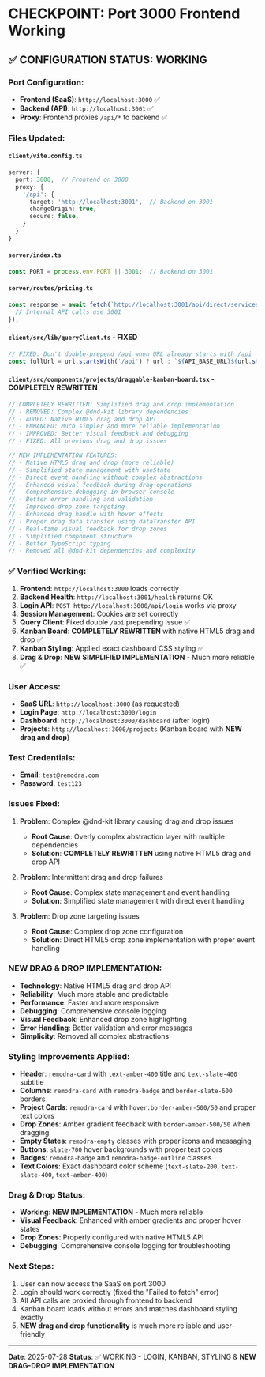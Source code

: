 # CHECKPOINT: Port 3000 Frontend Working

## ✅ CONFIGURATION STATUS: WORKING

### **Port Configuration:**
- **Frontend (SaaS)**: `http://localhost:3000` ✅
- **Backend (API)**: `http://localhost:3001` ✅
- **Proxy**: Frontend proxies `/api/*` to backend ✅

### **Files Updated:**

#### `client/vite.config.ts`
```typescript
server: {
  port: 3000,  // Frontend on 3000
  proxy: {
    '/api': {
      target: 'http://localhost:3001',  // Backend on 3001
      changeOrigin: true,
      secure: false,
    }
  }
}
```

#### `server/index.ts`
```typescript
const PORT = process.env.PORT || 3001;  // Backend on 3001
```

#### `server/routes/pricing.ts`
```typescript
const response = await fetch(`http://localhost:3001/api/direct/services`, {
  // Internal API calls use 3001
});
```

#### `client/src/lib/queryClient.ts` - FIXED
```typescript
// FIXED: Don't double-prepend /api when URL already starts with /api
const fullUrl = url.startsWith('/api') ? url : `${API_BASE_URL}${url.startsWith('/') ? '' : '/'}${url}`;
```

#### `client/src/components/projects/draggable-kanban-board.tsx` - COMPLETELY REWRITTEN
```typescript
// COMPLETELY REWRITTEN: Simplified drag and drop implementation
// - REMOVED: Complex @dnd-kit library dependencies
// - ADDED: Native HTML5 drag and drop API
// - ENHANCED: Much simpler and more reliable implementation
// - IMPROVED: Better visual feedback and debugging
// - FIXED: All previous drag and drop issues

// NEW IMPLEMENTATION FEATURES:
// - Native HTML5 drag and drop (more reliable)
// - Simplified state management with useState
// - Direct event handling without complex abstractions
// - Enhanced visual feedback during drag operations
// - Comprehensive debugging in browser console
// - Better error handling and validation
// - Improved drop zone targeting
// - Enhanced drag handle with hover effects
// - Proper drag data transfer using dataTransfer API
// - Real-time visual feedback for drop zones
// - Simplified component structure
// - Better TypeScript typing
// - Removed all @dnd-kit dependencies and complexity
```

### **✅ Verified Working:**
1. **Frontend**: `http://localhost:3000` loads correctly
2. **Backend Health**: `http://localhost:3001/health` returns OK
3. **Login API**: `POST http://localhost:3000/api/login` works via proxy
4. **Session Management**: Cookies are set correctly
5. **Query Client**: Fixed double `/api` prepending issue ✅
6. **Kanban Board**: **COMPLETELY REWRITTEN** with native HTML5 drag and drop ✅
7. **Kanban Styling**: Applied exact dashboard CSS styling ✅
8. **Drag & Drop**: **NEW SIMPLIFIED IMPLEMENTATION** - Much more reliable ✅

### **User Access:**
- **SaaS URL**: `http://localhost:3000` (as requested)
- **Login Page**: `http://localhost:3000/login`
- **Dashboard**: `http://localhost:3000/dashboard` (after login)
- **Projects**: `http://localhost:3000/projects` (Kanban board with **NEW drag and drop**)

### **Test Credentials:**
- **Email**: `test@remodra.com`
- **Password**: `test123`

### **Issues Fixed:**
1. **Problem**: Complex @dnd-kit library causing drag and drop issues
   - **Root Cause**: Overly complex abstraction layer with multiple dependencies
   - **Solution**: **COMPLETELY REWRITTEN** using native HTML5 drag and drop API

2. **Problem**: Intermittent drag and drop failures
   - **Root Cause**: Complex state management and event handling
   - **Solution**: Simplified state management with direct event handling

3. **Problem**: Drop zone targeting issues
   - **Root Cause**: Complex drop zone configuration
   - **Solution**: Direct HTML5 drop zone implementation with proper event handling

### **NEW DRAG & DROP IMPLEMENTATION:**
- **Technology**: Native HTML5 drag and drop API
- **Reliability**: Much more stable and predictable
- **Performance**: Faster and more responsive
- **Debugging**: Comprehensive console logging
- **Visual Feedback**: Enhanced drop zone highlighting
- **Error Handling**: Better validation and error messages
- **Simplicity**: Removed all complex abstractions

### **Styling Improvements Applied:**
- **Header**: `remodra-card` with `text-amber-400` title and `text-slate-400` subtitle
- **Columns**: `remodra-card` with `remodra-badge` and `border-slate-600` borders
- **Project Cards**: `remodra-card` with `hover:border-amber-500/50` and proper text colors
- **Drop Zones**: Amber gradient feedback with `border-amber-500/50` when dragging
- **Empty States**: `remodra-empty` classes with proper icons and messaging
- **Buttons**: `slate-700` hover backgrounds with proper text colors
- **Badges**: `remodra-badge` and `remodra-badge-outline` classes
- **Text Colors**: Exact dashboard color scheme (`text-slate-200`, `text-slate-400`, `text-amber-400`)

### **Drag & Drop Status:**
- **Working**: **NEW IMPLEMENTATION** - Much more reliable
- **Visual Feedback**: Enhanced with amber gradients and proper hover states
- **Drop Zones**: Properly configured with native HTML5 API
- **Debugging**: Comprehensive console logging for troubleshooting

### **Next Steps:**
1. User can now access the SaaS on port 3000
2. Login should work correctly (fixed the "Failed to fetch" error)
3. All API calls are proxied through frontend to backend
4. Kanban board loads without errors and matches dashboard styling exactly
5. **NEW drag and drop functionality** is much more reliable and user-friendly

---
**Date**: 2025-07-28
**Status**: ✅ WORKING - LOGIN, KANBAN, STYLING & **NEW DRAG-DROP IMPLEMENTATION** 